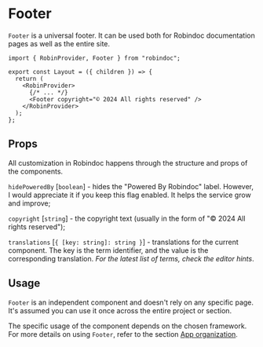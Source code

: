 # Footer

`Footer` is a universal footer. It can be used both for Robindoc documentation pages as well as the entire site.

```tsx filename="layout.tsx"
import { RobinProvider, Footer } from "robindoc";

export const Layout = ({ children }) => {
  return (
    <RobinProvider>
      {/* ... */}
      <Footer copyright="© 2024 All rights reserved" />
    </RobinProvider>
  );
};
```

## Props

All customization in Robindoc happens through the structure and props of the components.

`hidePoweredBy` [`boolean`] - hides the "Powered By Robindoc" label. However, I would appreciate it if you keep this flag enabled. It helps the service grow and improve;

`copyright` [`string`] - the copyright text (usually in the form of "© 2024 All rights reserved");

`translations` [`{ [key: string]: string }`] - translations for the current component. The key is the term identifier, and the value is the corresponding translation. _For the latest list of terms, check the editor hints_.

## Usage

`Footer` is an independent component and doesn't rely on any specific page. It's assumed you can use it once across the entire project or section.

The specific usage of the component depends on the chosen framework. For more details on using `Footer`, refer to the section [App organization](../../getting-started/app-organization/README.md).

